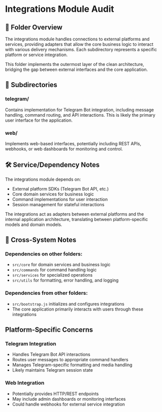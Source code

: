# Integrations Module Audit

## 🧾 Folder Overview

The integrations module handles connections to external platforms and services, providing adapters that allow the core business logic to interact with various delivery mechanisms. Each subdirectory represents a specific platform or service integration.

This folder implements the outermost layer of the clean architecture, bridging the gap between external interfaces and the core application.

## 📁 Subdirectories

### telegram/
Contains implementation for Telegram Bot integration, including message handling, command routing, and API interactions. This is likely the primary user interface for the application.

### web/
Implements web-based interfaces, potentially including REST APIs, webhooks, or web dashboards for monitoring and control.

## 🛠️ Service/Dependency Notes

The integrations module depends on:
- External platform SDKs (Telegram Bot API, etc.)
- Core domain services for business logic
- Command implementations for user interaction
- Session management for stateful interactions

The integrations act as adapters between external platforms and the internal application architecture, translating between platform-specific models and domain models.

## 📌 Cross-System Notes

### Dependencies on other folders:
- `src/core` for domain services and business logic
- `src/commands` for command handling logic
- `src/services` for specialized operations
- `src/utils` for formatting, error handling, and logging

### Dependencies from other folders:
- `src/bootstrap.js` initializes and configures integrations
- The core application primarily interacts with users through these integrations

## Platform-Specific Concerns

### Telegram Integration
- Handles Telegram Bot API interactions
- Routes user messages to appropriate command handlers
- Manages Telegram-specific formatting and media handling
- Likely maintains Telegram session state

### Web Integration
- Potentially provides HTTP/REST endpoints
- May include admin dashboards or monitoring interfaces
- Could handle webhooks for external service integration 